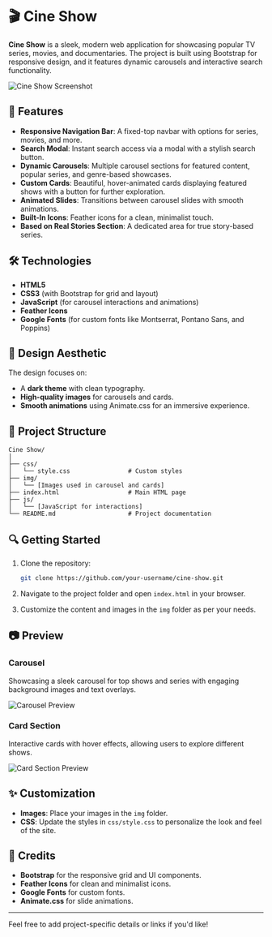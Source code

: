 # 🎬 Cine Show

**Cine Show** is a sleek, modern web application for showcasing popular TV series, movies, and documentaries. The project is built using Bootstrap for responsive design, and it features dynamic carousels and interactive search functionality.

![Cine Show Screenshot](path_to_screenshot.png)

## 🚀 Features

- **Responsive Navigation Bar**: A fixed-top navbar with options for series, movies, and more.
- **Search Modal**: Instant search access via a modal with a stylish search button.
- **Dynamic Carousels**: Multiple carousel sections for featured content, popular series, and genre-based showcases.
- **Custom Cards**: Beautiful, hover-animated cards displaying featured shows with a button for further exploration.
- **Animated Slides**: Transitions between carousel slides with smooth animations.
- **Built-In Icons**: Feather icons for a clean, minimalist touch.
- **Based on Real Stories Section**: A dedicated area for true story-based series.

## 🛠️ Technologies

- **HTML5**
- **CSS3** (with Bootstrap for grid and layout)
- **JavaScript** (for carousel interactions and animations)
- **Feather Icons**
- **Google Fonts** (for custom fonts like Montserrat, Pontano Sans, and Poppins)

## 🎨 Design Aesthetic

The design focuses on:

- A **dark theme** with clean typography.
- **High-quality images** for carousels and cards.
- **Smooth animations** using Animate.css for an immersive experience.

## 📁 Project Structure

```
Cine Show/
│
├── css/
│   └── style.css                # Custom styles
├── img/
│   └── [Images used in carousel and cards]
├── index.html                   # Main HTML page
├── js/
│   └── [JavaScript for interactions]
└── README.md                    # Project documentation
```

## 🔍 Getting Started

1. Clone the repository:

   ```bash
   git clone https://github.com/your-username/cine-show.git
   ```
2. Navigate to the project folder and open `index.html` in your browser.
3. Customize the content and images in the `img` folder as per your needs.

## 📷 Preview

### Carousel

Showcasing a sleek carousel for top shows and series with engaging background images and text overlays.

![Carousel Preview](path_to_carousel_screenshot.png)

### Card Section

Interactive cards with hover effects, allowing users to explore different shows.

![Card Section Preview](path_to_cards_screenshot.png)

## ✨ Customization

- **Images**: Place your images in the `img` folder.
- **CSS**: Update the styles in `css/style.css` to personalize the look and feel of the site.

## 🌟 Credits

- **Bootstrap** for the responsive grid and UI components.
- **Feather Icons** for clean and minimalist icons.
- **Google Fonts** for custom fonts.
- **Animate.css** for slide animations.

---

Feel free to add project-specific details or links if you'd like!

